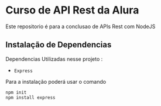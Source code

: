 # Curso  de API Rest da Alura
Este repositorio é para a conclusao de APIs Rest com NodeJS
## Instalação de Dependencias 
Dependencias Utilizadas nesse projeto : 
 * `Express `

Para a instalação poderá usar o comando
```
npm init
npm install express
```
